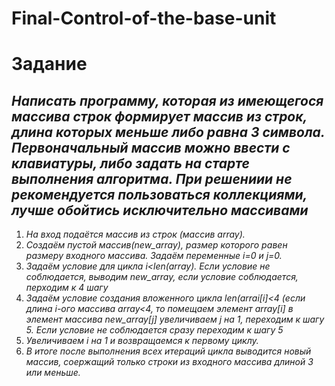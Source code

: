 # Final-Control-of-the-base-unit
# **Задание**
## *Написать программу, которая из имеющегося массива строк формирует массив из строк, длина которых меньше либо равна 3 символа. Первоначальный массив можно ввести с клавиатуры, либо задать на старте выполнения алгоритма. При решениии не рекомендуется пользоваться коллекциями, лучше обойтись исключительно массивами*
1. *На вход подаётся массив из строк (массив array).*
2. *Создаём пустой массив(new_array), размер которого равен размеру входного массива. Задаём переменные i=0 и j=0.*
3. *Задаём условие для цикла i<len(array). Eсли условие не соблюдается, выводим new_array, если условие соблюдается, перходим к 4 шагу*
4. *Задаём условие создания вложенного цикла len(arrai[i]<4 (если длина i-ого массива array<4, то помещаем элемент array[i] в элемент массива new_array[j] увеличиваем j на 1, переходим к шагу 5. Если условие не соблюдается сразу переходим к шагу 5* 
5. *Увеличиваем i на 1 и возвращаемся к первому циклу.*
6. *В итоге после выполнения всех итераций цикла выводится новый массив, соержащий только строки из входного массива длиной 3 или меньше.*